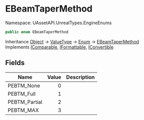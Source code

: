 # EBeamTaperMethod

Namespace: UAssetAPI.UnrealTypes.EngineEnums

```csharp
public enum EBeamTaperMethod
```

Inheritance [Object](https://docs.microsoft.com/en-us/dotnet/api/system.object) → [ValueType](https://docs.microsoft.com/en-us/dotnet/api/system.valuetype) → [Enum](https://docs.microsoft.com/en-us/dotnet/api/system.enum) → [EBeamTaperMethod](./uassetapi.unrealtypes.engineenums.ebeamtapermethod.md)<br>
Implements [IComparable](https://docs.microsoft.com/en-us/dotnet/api/system.icomparable), [IFormattable](https://docs.microsoft.com/en-us/dotnet/api/system.iformattable), [IConvertible](https://docs.microsoft.com/en-us/dotnet/api/system.iconvertible)

## Fields

| Name | Value | Description |
| --- | --: | --- |
| PEBTM_None | 0 |  |
| PEBTM_Full | 1 |  |
| PEBTM_Partial | 2 |  |
| PEBTM_MAX | 3 |  |
